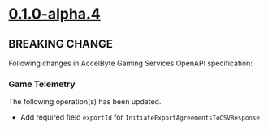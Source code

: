 # [0.1.0-alpha.4]

## BREAKING CHANGE

Following changes in AccelByte Gaming Services OpenAPI specification:

### Game Telemetry

The following operation(s) has been updated.

- Add required field `exportId` for `InitiateExportAgreementsToCSVResponse`

[0.1.0-alpha.4]: https://github.com/AccelByte/accelbyte-go-modular-sdk/compare/gametelemetry-sdk/0.1.0-alpha.3..0.1.0-alpha.4
